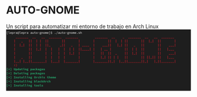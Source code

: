 # AUTO-GNOME
Un script para automatizar mi entorno de trabajo en Arch Linux
![](https://github.com/kaniehuest/auto-gnome/blob/master/banner.png?raw=true)
